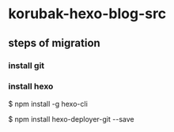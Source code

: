 # korubak-hexo-blog-src

## steps of migration

### install git

### install hexo
$ npm install -g hexo-cli

$ npm install hexo-deployer-git --save

